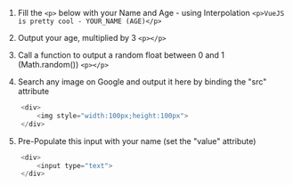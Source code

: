 1. Fill the `<p>` below with your Name and Age - using Interpolation
    `<p>VueJS is pretty cool - YOUR_NAME (AGE)</p>`

2. Output your age, multiplied by 3
    `<p></p>`

3. Call a function to output a random float between 0 and 1 (Math.random())
    `<p></p>`

4. Search any image on Google and output it here by binding the "src" attribute
```js
    <div>
        <img style="width:100px;height:100px">
    </div>
```
5. Pre-Populate this input with your name (set the "value" attribute)
```js
    <div>
        <input type="text">
    </div>
```
